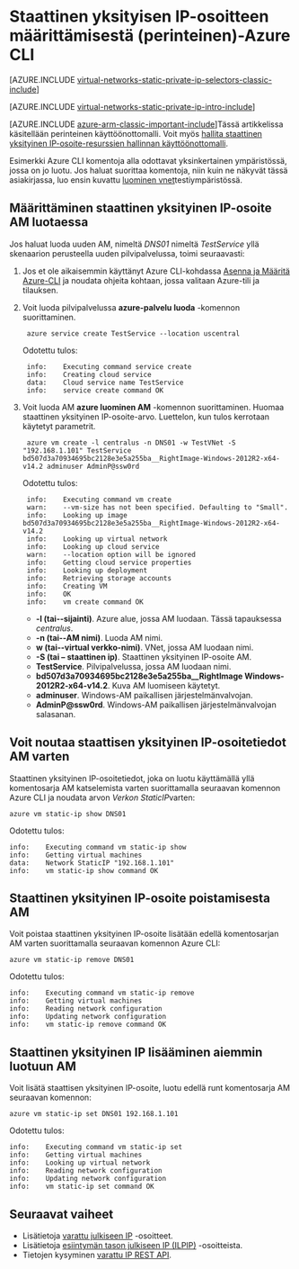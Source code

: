 <properties 
   pageTitle="Voit määrittää perinteistä ausing staattinen yksityinen IP CLI | Microsoft Azure"
   description="Tietoja staattinen yksityinen IP-osoitteet (tapahtuneen) ja niiden hallinnassa perinteinen tila CLI käyttäminen"
   services="virtual-network"
   documentationCenter="na"
   authors="jimdial"
   manager="carmonm"
   editor="tysonn"
   tags="azure-service-management"
/>
<tags 
   ms.service="virtual-network"
   ms.devlang="na"
   ms.topic="article"
   ms.tgt_pltfrm="na"
   ms.workload="infrastructure-services"
   ms.date="03/15/2016"
   ms.author="jdial" />

# <a name="how-to-set-a-static-private-ip-address-classic-in-azure-cli"></a>Staattinen yksityisen IP-osoitteen määrittämisestä (perinteinen)-Azure CLI

[AZURE.INCLUDE [virtual-networks-static-private-ip-selectors-classic-include](../../includes/virtual-networks-static-private-ip-selectors-classic-include.md)]

[AZURE.INCLUDE [virtual-networks-static-private-ip-intro-include](../../includes/virtual-networks-static-private-ip-intro-include.md)]

[AZURE.INCLUDE [azure-arm-classic-important-include](../../includes/azure-arm-classic-important-include.md)]Tässä artikkelissa käsitellään perinteinen käyttöönottomalli. Voit myös [hallita staattinen yksityinen IP-osoite-resurssien hallinnan käyttöönottomalli](virtual-networks-static-private-ip-arm-cli.md).

Esimerkki Azure CLI komentoja alla odottavat yksinkertainen ympäristössä, jossa on jo luotu. Jos haluat suorittaa komentoja, niin kuin ne näkyvät tässä asiakirjassa, luo ensin kuvattu [luominen vnet](virtual-networks-create-vnet-classic-cli.md)testiympäristössä.

## <a name="how-to-specify-a-static-private-ip-address-when-creating-a-vm"></a>Määrittäminen staattinen yksityinen IP-osoite AM luotaessa
Jos haluat luoda uuden AM, nimeltä *DNS01* nimeltä *TestService* yllä skenaarion perusteella uuden pilvipalvelussa, toimi seuraavasti:

1. Jos et ole aikaisemmin käyttänyt Azure CLI-kohdassa [Asenna ja Määritä Azure-CLI](../xplat-cli-install.md) ja noudata ohjeita kohtaan, jossa valitaan Azure-tili ja tilauksen.
1. Voit luoda pilvipalvelussa **azure-palvelu luoda** -komennon suorittaminen.

        azure service create TestService --location uscentral

    Odotettu tulos:

        info:    Executing command service create
        info:    Creating cloud service
        data:    Cloud service name TestService
        info:    service create command OK
    
2. Voit luoda AM **azure luominen AM** -komennon suorittaminen. Huomaa staattinen yksityinen IP-osoite-arvo. Luettelon, kun tulos kerrotaan käytetyt parametrit.

        azure vm create -l centralus -n DNS01 -w TestVNet -S "192.168.1.101" TestService bd507d3a70934695bc2128e3e5a255ba__RightImage-Windows-2012R2-x64-v14.2 adminuser AdminP@ssw0rd

    Odotettu tulos:

        info:    Executing command vm create
        warn:    --vm-size has not been specified. Defaulting to "Small".
        info:    Looking up image bd507d3a70934695bc2128e3e5a255ba__RightImage-Windows-2012R2-x64-v14.2
        info:    Looking up virtual network
        info:    Looking up cloud service
        warn:    --location option will be ignored
        info:    Getting cloud service properties
        info:    Looking up deployment
        info:    Retrieving storage accounts
        info:    Creating VM
        info:    OK
        info:    vm create command OK

    - **-l (tai--sijainti)**. Azure alue, jossa AM luodaan. Tässä tapauksessa *centralus*.
    - **-n (tai--AM nimi)**. Luoda AM nimi.
    - **w (tai--virtual verkko-nimi)**. VNet, jossa AM luodaan nimi. 
    - **-S (tai – staattinen ip)**. Staattinen yksityinen IP-osoite AM.
    - **TestService**. Pilvipalvelussa, jossa AM luodaan nimi.
    - **bd507d3a70934695bc2128e3e5a255ba__RightImage Windows-2012R2-x64-v14.2**. Kuva AM luomiseen käytetyt.
    - **adminuser**. Windows-AM paikallisen järjestelmänvalvojan.
    - **AdminP@ssw0rd**. Windows-AM paikallisen järjestelmänvalvojan salasanan.

## <a name="how-to-retrieve-static-private-ip-address-information-for-a-vm"></a>Voit noutaa staattisen yksityinen IP-osoitetiedot AM varten
Staattinen yksityinen IP-osoitetiedot, joka on luotu käyttämällä yllä komentosarja AM katselemista varten suorittamalla seuraavan komennon Azure CLI ja noudata arvon *Verkon StaticIP*varten:

    azure vm static-ip show DNS01

Odotettu tulos:

    info:    Executing command vm static-ip show
    info:    Getting virtual machines
    data:    Network StaticIP "192.168.1.101"
    info:    vm static-ip show command OK

## <a name="how-to-remove-a-static-private-ip-address-from-a-vm"></a>Staattinen yksityinen IP-osoite poistamisesta AM
Voit poistaa staattinen yksityinen IP-osoite lisätään edellä komentosarjan AM varten suorittamalla seuraavan komennon Azure CLI:
    
    azure vm static-ip remove DNS01

Odotettu tulos:

    info:    Executing command vm static-ip remove
    info:    Getting virtual machines
    info:    Reading network configuration
    info:    Updating network configuration
    info:    vm static-ip remove command OK

## <a name="how-to-add-a-static-private-ip-to-an-existing-vm"></a>Staattinen yksityinen IP lisääminen aiemmin luotuun AM
Voit lisätä staattisen yksityinen IP-osoite, luotu edellä runt komentosarja AM seuraavan komennon:

    azure vm static-ip set DNS01 192.168.1.101

Odotettu tulos:

    info:    Executing command vm static-ip set
    info:    Getting virtual machines
    info:    Looking up virtual network
    info:    Reading network configuration
    info:    Updating network configuration
    info:    vm static-ip set command OK

## <a name="next-steps"></a>Seuraavat vaiheet

- Lisätietoja [varattu julkiseen IP](virtual-networks-reserved-public-ip.md) -osoitteet.
- Lisätietoja [esiintymän tason julkiseen IP (ILPIP)](virtual-networks-instance-level-public-ip.md) -osoitteista.
- Tietojen kysyminen [varattu IP REST API](https://msdn.microsoft.com/library/azure/dn722420.aspx).
